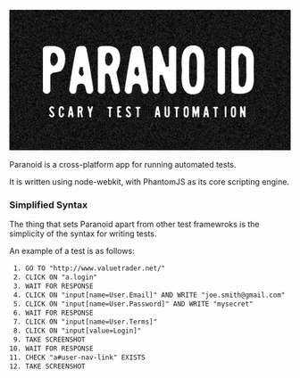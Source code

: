 ![PARANOID](https://raw.githubusercontent.com/sdesalas/paranoid/master/design/logo.512x256.png)

Paranoid is a cross-platform app for running automated tests.

It is written using node-webkit, with PhantomJS as its core scripting engine.

### Simplified Syntax

The thing that sets Paranoid apart from other test framewroks is the simplicity of the syntax for writing tests. 

An example of a test is as follows:

```
 1. GO TO "http://www.valuetrader.net/"
 2. CLICK ON "a.login"
 3. WAIT FOR RESPONSE
 4. CLICK ON "input[name=User.Email]" AND WRITE "joe.smith@gmail.com"
 5. CLICK ON "input[name=User.Password]" AND WRITE "mysecret"
 6. WAIT FOR RESPONSE
 7. CLICK ON "input[name=User.Terms]"
 8. CLICK ON "input[value=Login]"
 9. TAKE SCREENSHOT
10. WAIT FOR RESPONSE
11. CHECK "a#user-nav-link" EXISTS
12. TAKE SCREENSHOT
```
